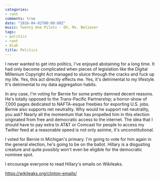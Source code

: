 ```yaml
---
categories:
- rant
comments: true
date: "2016-04-02T00:00:00Z"
music: Twenty One Pilots - Oh, Ms. Believer
tags:
- politics
- rant
- blah
title: Politics
---
```


I never wanted to get into politics, I've enjoyed abstaining for a
long time. It had only become complicated when pieces of legislation
like the Digital Millenium Copyright Act managed to sluice through the
cracks and fuck up my life. Yes, this act directly effects me. Yes,
it's detrimental to my lifestyle. It's detrimental to my data
aggregation habits.

In any case, I'm voting for Bernie for some pretty damned decent
reasons. He's totally opposed to the Trans-Pacific Partnership; a
horror-show of 7,000 pages dedicated to NAFTA-esque freebies for
exporting U.S. jobs. Bernie also supports net neutrality. Why would he
support net neutrality, you ask? Nearly all the momentum that has
propelled him in this election originated from free and democratic
access to the internet. The idea that I should have to pay extra to
AT&T or Comcast for people to access my Twitter feed at a reasonable
speed is not only asinine, it's unconstitutional.

I voted for Bernie in Michigan's primary. I'm going to vote for him
again in the general election, he's going to be on the ballot. Hillary
is a disgusting creature and quite possibly won't even be eligible for
the democratic nominee spot.

I encourage everyone to read Hillary's emails on Wikileaks.

<https://wikileaks.org/clinton-emails/>  
